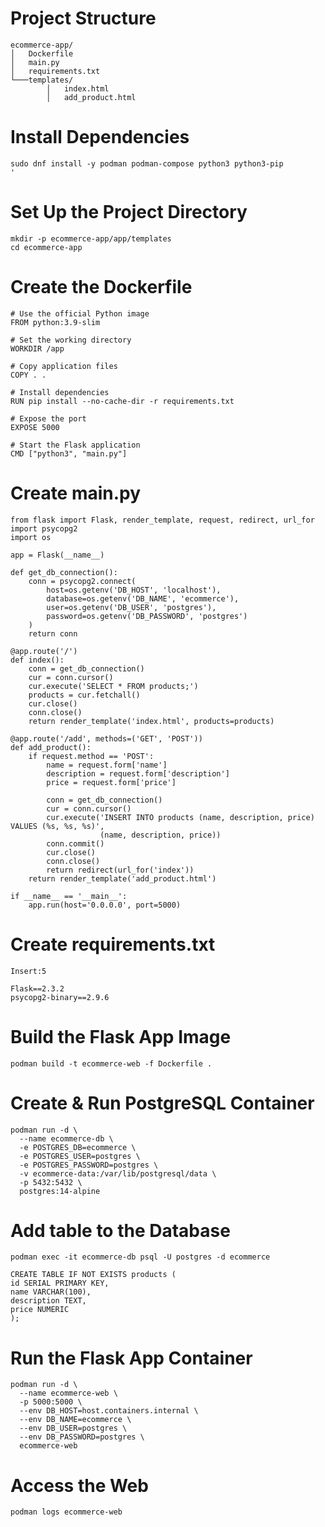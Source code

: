 # Project Structure
    ecommerce-app/
    │   Dockerfile
    │   main.py
    │   requirements.txt
    └───templates/
            │   index.html
            │   add_product.html

# Install Dependencies
    sudo dnf install -y podman podman-compose python3 python3-pip
    '
# Set Up the Project Directory
    mkdir -p ecommerce-app/app/templates
    cd ecommerce-app

# Create the Dockerfile
    # Use the official Python image
    FROM python:3.9-slim
    
    # Set the working directory
    WORKDIR /app
    
    # Copy application files
    COPY . .
    
    # Install dependencies
    RUN pip install --no-cache-dir -r requirements.txt
    
    # Expose the port
    EXPOSE 5000
    
    # Start the Flask application
    CMD ["python3", "main.py"]

# Create main.py
    from flask import Flask, render_template, request, redirect, url_for
    import psycopg2
    import os
    
    app = Flask(__name__)
    
    def get_db_connection():
        conn = psycopg2.connect(
            host=os.getenv('DB_HOST', 'localhost'),
            database=os.getenv('DB_NAME', 'ecommerce'),
            user=os.getenv('DB_USER', 'postgres'),
            password=os.getenv('DB_PASSWORD', 'postgres')
        )
        return conn
    
    @app.route('/')
    def index():
        conn = get_db_connection()
        cur = conn.cursor()
        cur.execute('SELECT * FROM products;')
        products = cur.fetchall()
        cur.close()
        conn.close()
        return render_template('index.html', products=products)
    
    @app.route('/add', methods=('GET', 'POST'))
    def add_product():
        if request.method == 'POST':
            name = request.form['name']
            description = request.form['description']
            price = request.form['price']
    
            conn = get_db_connection()
            cur = conn.cursor()
            cur.execute('INSERT INTO products (name, description, price) VALUES (%s, %s, %s)',
                        (name, description, price))
            conn.commit()
            cur.close()
            conn.close()
            return redirect(url_for('index'))
        return render_template('add_product.html')

    if __name__ == '__main__':
        app.run(host='0.0.0.0', port=5000)

# Create requirements.txt
    Insert:5
    
    Flask==2.3.2
    psycopg2-binary==2.9.6

# Build the Flask App Image
    podman build -t ecommerce-web -f Dockerfile .

# Create & Run PostgreSQL Container
    podman run -d \
      --name ecommerce-db \
      -e POSTGRES_DB=ecommerce \
      -e POSTGRES_USER=postgres \
      -e POSTGRES_PASSWORD=postgres \
      -v ecommerce-data:/var/lib/postgresql/data \
      -p 5432:5432 \
      postgres:14-alpine

# Add table to the Database
    podman exec -it ecommerce-db psql -U postgres -d ecommerce

    CREATE TABLE IF NOT EXISTS products (
    id SERIAL PRIMARY KEY,
    name VARCHAR(100),
    description TEXT,
    price NUMERIC
    );

# Run the Flask App Container
    podman run -d \
      --name ecommerce-web \
      -p 5000:5000 \
      --env DB_HOST=host.containers.internal \
      --env DB_NAME=ecommerce \
      --env DB_USER=postgres \
      --env DB_PASSWORD=postgres \
      ecommerce-web

# Access the Web
    podman logs ecommerce-web



    
